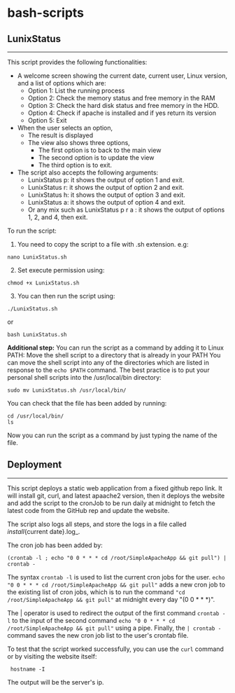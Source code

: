 # bash-scripts
## LunixStatus
--------------------------------------------------------------------------------
This script provides the following functionalities:
- A welcome screen showing the current date, current user, Linux version, and a list of options which are:
   - Option 1: List the running process
   - Option 2: Check the memory status and free memory in the RAM
   - Option 3: Check the hard disk status and free memory in the HDD.
   - Option 4: Check if apache is installed and if yes return its version
   - Option 5: Exit
- When the user selects an option,
   - The result is displayed
   - The view also shows three options,
      - The first option is to back to the main view
      - The second option is to update the view
      - The third option is to exit.
- The script also accepts the following arguments:
   - LunixStatus p: it shows the output of option 1 and exit.
   - LunixStatus r: it shows the output of option 2 and exit.
   - LunixStatus h: it shows the output of option 3 and exit.
   - LunixStatus a: it shows the output of option 4 and exit.
   - Or any mix such as LunixStatus p r a : it shows the output of options 1, 2, and 4, then exit.
  
To run the script:
1. You need to copy the script to a file with .sh extension.
e.g:
```shell
nano LunixStatus.sh
```
2. Set execute permission using:
```shell
chmod +x LunixStatus.sh
```
3. You can then run the script using:
```shell
./LunixStatus.sh
```
or
```shell
bash LunixStatus.sh
```
**Additional step:** 
You can run the script as a command by adding it to Linux PATH:
Move the shell script to a directory that is already in your PATH
You can move the shell script into any of the directories which are listed in response to the ```echo $PATH``` command. The best practice is to put your personal shell scripts into the /usr/local/bin directory:
```shell
sudo mv LunixStatus.sh /usr/local/bin/
```
You can check that the file has been added by running:
```shell
cd /usr/local/bin/
ls
```
Now you can run the script as a command by just typing the name of the file.


## Deployment
----------------------------------------------------
This script deploys a static web application from a fixed github repo link. It will install git, curl, and latest apaache2 version, then it deploys the website and add the script to the cronJob to be run daily at midnight to fetch the latest code from the GitHub rep and update the website. 

The script also logs all steps, and store the logs in a file called _install_{current date}.log_.

The cron job has been added by:
```shell
(crontab -l ; echo "0 0 * * * cd /root/SimpleApacheApp && git pull") | crontab -
```
The syntax ```crontab -l``` is used to list the current cron jobs for the user. ```echo "0 0 * * * cd /root/SimpleApacheApp && git pull"``` adds a new cron job to the existing list of cron jobs, which is to run the command ```"cd /root/SimpleApacheApp && git pull"``` at midnight every day "(0 0 * * *)".

The | operator is used to redirect the output of the first command ```crontab -l``` to the input of the second command ```echo "0 0 * * * cd /root/SimpleApacheApp && git pull"``` using a pipe. Finally, the ```| crontab -``` command saves the new cron job list to the user's crontab file.

To test that the script worked successfully, you can use the ```curl``` command or by visiting the website itself:
```shell
 hostname -I
```
The output will be the server's ip.
